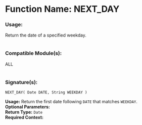 # Function Name: NEXT_DAY

### Usage:
Return the date of a specified weekday.
<br><br>

### Compatible Module(s):
ALL
<br><br>

### Signature(s):
```
NEXT_DAY( Date DATE, String WEEKDAY )
```
**Usage:** Return the first date following `DATE` that matches `WEEKDAY`.<br>
**Optional Parameters:**<br>
**Return Type:** `Date`<br>
**Required Context:**<br>
<br>
```